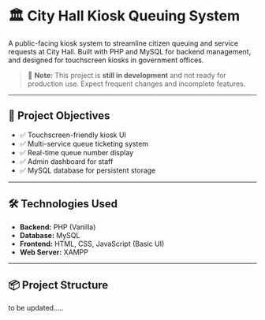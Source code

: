 # 🏛️ City Hall Kiosk Queuing System

A public-facing kiosk system to streamline citizen queuing and service requests at City Hall. Built with PHP and MySQL for backend management, and designed for touchscreen kiosks in government offices.

> 🚧 **Note:** This project is **still in development** and not ready for production use. Expect frequent changes and incomplete features.

---

## 🎯 Project Objectives

- ✅ Touchscreen-friendly kiosk UI
- ✅ Multi-service queue ticketing system
- ✅ Real-time queue number display
- ✅ Admin dashboard for staff
- ✅ MySQL database for persistent storage

---

## 🛠️ Technologies Used

- **Backend:** PHP (Vanilla)
- **Database:** MySQL
- **Frontend:** HTML, CSS, JavaScript (Basic UI)
- **Web Server:** XAMPP

---

## 📦 Project Structure

to be updated.....

